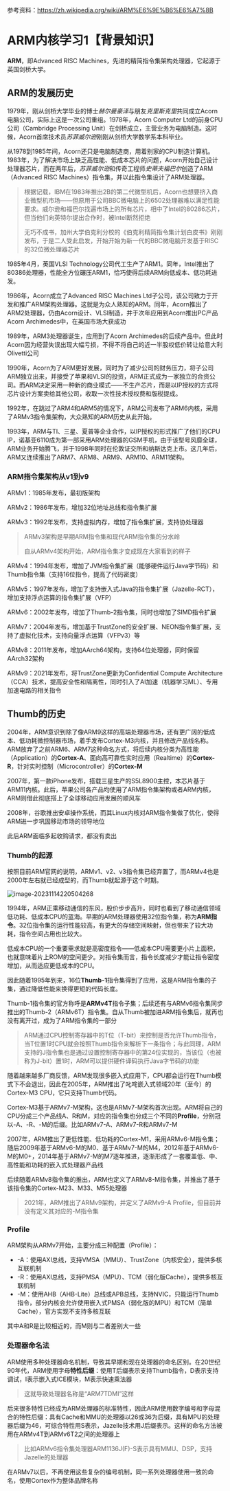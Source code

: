 参考资料：https://zh.wikipedia.org/wiki/ARM%E6%9E%B6%E6%A7%8B

# ARM内核学习1【背景知识】

**ARM**，即Advanced RISC Machines，先进的精简指令集架构处理器，它起源于英国剑桥大学。

## ARM的发展历史

1979年，刚从剑桥大学毕业的博士*赫尔曼豪泽*与朋友*克里斯克里*共同成立Acorn电脑公司，实际上这是一次公司重组。1978年，Acorn Computer Ltd的前身CPU公司（Cambridge Processing Unit）在剑桥成立，主营业务为电脑制造。这时候，Acorn首席技术员*苏菲威尔逊*刚刚从剑桥大学数学系本科毕业。

从1978到1985年间，Acorn还只是电脑制造商，用着别家的CPU制造计算机。1983年，为了解决市场上缺乏高性能、低成本芯片的问题，Acorn开始自己设计处理器芯片，而在两年后，*苏菲威尔逊*和传奇工程师*史蒂夫福巴尔*创造了ARM（Advanced RISC Machines）指令集，并以此指令集设计了ARM处理器。

> 根据记载，IBM在1983年推出2B的第二代微型机后，Acorn也想要挤入商业微型机市场——但原用于公司BBC微电脑上的6502处理器难以满足性能要求。威尔逊和福巴尔找遍市场上的所有芯片，相中了Intel的80286芯片，但当他们向英特尔提出合作时，被Intel断然拒绝
>
> 无巧不成书，加州大学伯克利分校的《伯克利精简指令集计划白皮书》刚刚发布，于是二人受此启发，开始开始为新一代的BBC微电脑开发基于RISC的32位微处理器芯片

1985年4月，英国VLSI Technology公司代工生产了ARM1。同年，Intel推出了80386处理器，性能全方位碾压ARM1，恰巧使得后续ARM向低成本、低功耗进发。

1986年，Acorn成立了Advanced RISC Machines Ltd子公司，该公司致力于开发和推广ARM架构处理器。这就是为众人熟知的ARM。同年，Acorn推出了ARM2处理器，仍由Acorn设计、VLSI制造，并于次年应用到Acorn推出PC产品Acorn Archimedes中，在英国市场大获成功

1989年，ARM3处理器诞生，应用到了Acorn Archimedes的后续产品中。但此时Acorn因为经营失误出现大幅亏损，不得不将自己的近一半股权低价转让给意大利Olivetti公司

1990年，Acorn为了ARM更好发展，同时为了减少公司的财务压力，将子公司ARM独立出来，并接受了苹果和VLSI的投资，ARM正式成为一家独立的合资公司。而ARM决定采用一种新的商业模式——不生产芯片，而是以IP授权的方式将芯片设计方案卖给其他公司，收取一次性技术授权费和版税提成。

1992年，在跳过了ARM4和ARM5的情况下，ARM公司发布了ARM6内核，采用了ARMv3指令集架构，大众熟知的ARM历史从此开始。

1993年，ARM与TI、三星、夏普等企业合作，以IP授权的形式推广了他们的CPU IP，诺基亚6110成为第一部采用ARM处理器的GSM手机，由于该型号风靡全球，ARM业务开始腾飞，并于1998年同时在伦敦证交所和纳斯达克上市。这几年后，ARM又连续推出了ARM7、ARM8、ARM9、ARM10、ARM11架构。

### ARM指令集架构从v1到v9

ARMv1：1985年发布，最初版架构

ARMv2：1986年发布，增加32位地址总线和指令集扩展

ARMv3：1992年发布，支持虚拟内存，增加了指令集扩展，支持协处理器

> ARMv3架构是早期ARM指令集和现代ARM指令集的分水岭
>
> 自从ARMv4架构开始，ARM指令集才变成现在大家看到的样子

ARMv4：1994年发布，增加了JVM指令集扩展（能够硬件运行Java字节码）和Thumb指令集（支持16位指令，提高了代码密度）

ARMv5：1997年发布，增加了支持嵌入式Java的指令集扩展（Jazelle-RCT），增加支持浮点运算的指令集扩展（VFP）

ARMv6：2002年发布，增加了Thumb-2指令集，同时也增加了SIMD指令扩展

ARMv7：2004年发布，增加基于TrustZone的安全扩展、NEON指令集扩展，支持了虚拟化技术，支持向量浮点运算（VFPv3）等

ARMv8：2011年发布，增加AArch64架构，支持64位处理器，同时保留AArch32架构

ARMv9：2021年发布，将TrustZone更新为Confidential Compute Architecture（CCA）技术，提高安全性和隔离性，同时引入了AI加速（机器学习ML）、专用加速电路的相关指令

## Thumb的历史

2004年，ARM意识到除了像ARM9这样的高端处理器市场，还有更广阔的低成本、低功耗微控制器市场，着手发布Cortex-M3内核，并且修改产品线名称。ARM放弃了之前ARM6、ARM7这种命名方式，将后续内核分类为高性能（Application）的**Cortex-A**、面向高可靠性实时应用（Realtime）的**Cortex-R**，针对实时控制（Microcontroller）的**Cortex-M**

2007年，第一款iPhone发布，搭载三星生产的S5L8900主控，本芯片基于ARM11内核。此后，苹果公司各产品均使用了ARM指令集架构或者ARM内核，ARM则借此彻底搭上了全球移动应用发展的顺风车

2008年，谷歌推出安卓操作系统，而其Linux内核对ARM指令集做了优化，使得ARM进一步巩固移动市场的领导地位

此后ARM面临多起收购请求，都没有卖出

### Thumb的起源

按照目前ARM官网的说明，ARMv1、v2、v3指令集已经弃置了，而ARMv4也是2000年左右就已经成型的，而Thumb就起源于这个时期。

![image-20231114220504268](ARM内核学习1【背景知识】.assets/image-20231114220504268.png)

1994年，ARM正乘移动通信的东风，股价步步高升，同时也看到了移动通信领域低功耗、低成本CPU的蓝海。早期的ARM处理器使用32位指令集，称为**ARM指令**。32位指令集的运行性能较高，有更大的存储空间映射，但也带来了较大功耗，指令空间占用也比较大。

低成本CPU的一个重要需求就是高密度指令——低成本CPU需要更小片上面积，也就意味着片上ROM的空间更少。对指令集而言，指令长度减少才能让指令密度增加，从而适应更低成本的CPU。

因此随着1995年到来，16位**Thumb-1**指令集得到了应用，这是ARM指令集的子集，通过降低性能来换得更短的代码长度。

Thumb-1指令集的官方称呼是**ARMv4T**指令子集；后续还有与ARMv6指令集同步推出的Thumb-2（ARMv6T）指令集。自从Thumb被加进ARM指令集后，就再也没有离开过，成为了ARM指令集的一部分

> ARM通过CPU控制寄存器中的T位（T-bit）来控制是否允许Thumb指令，当T位置1时CPU就会按照Thumb指令来解析下一条指令；与此同理，ARM支持的J指令集也是通过设置控制寄存器中的第24位实现的，当该位（也被称为J-bit）置1时，ARM可以提供硬件译码执行Java字节码的功能

随着越来越多厂商反馈，ARM发现很多嵌入式应用下，CPU都会运行在Thumb模式下不会退出，因此在2005年，ARM推出了叱咤嵌入式领域20年（至今）的Cortex-M3 CPU，它只支持Thumb代码。

Cortex-M3基于ARMv7-M架构，这也是ARMv7-M架构首次出现。ARM将自己的CPU分成三个产品线A、R和M，对应的指令集也分成三个不同的**Profile**，分别冠以-A、-R、-M的后缀。比如ARMv7-A、ARMv7-R和ARMv7-M

2007年，ARM推出了更低性能、低功耗的Cortex-M1，采用ARMv6-M指令集；随后2009年基于ARMv6-M的M0、基于ARMv7-M的M4，2012年基于ARMv6-M的M0+，2014年基于ARMv7-M的M7逐年推进，逐渐形成了一套覆盖低、中、高性能和功耗的嵌入式处理器产品线

后续随着ARMv8指令集的推出，ARM也定义了ARMv8-M指令集，并推出了基于该指令集的Cortex-M23、M33、M55处理器

> 2021年，ARM推出了ARMv9架构，并定义了ARMv9-A Profile，但目前并没有定义其对应的-M指令集

### Profile

ARM架构从ARMv7开始，主要分成三种配置（Profile）：

* -A：使用AXI总线，支持VMSA（MMU）、TrustZone（内核安全），提供多核互联机制
* -R：使用AXI总线，支持PMSA（MPU）、TCM（弱化版Cache），提供多核互联机制
* -M：使用AHB（AHB-Lite）总线或APB总线，支持NVIC，只能运行Thumb指令，部分内核会允许使用嵌入式PMSA（弱化版的MPU）和TCM（简单Cache），官方实现不支持多核互联

其中A和R是比较相近的，而M则与二者差别大一些

### 处理器命名法

ARM使用多种处理器命名机制，导致其早期和现在处理器的命名区别。在20世纪90年代，ARM使用字母**特性后缀**：使用T后缀表示支持Thumb指令，D表示支持调试，I表示嵌入式ICE模块，M表示快速乘法器

> 这就导致处理器名称是“ARM7TDMI”这样

后来很多特性已经成为ARM处理器的标准特性，因此ARM使用数字编号和字母混合的特性后缀：具有Cache和MMU的处理器以26或36为后缀，具有MPU的处理器后缀为46，可综合特性用S表示，Jazelle技术用J后缀表示。这样的命名方法被用在ARMv4T到ARMv6T2之间的处理器上

> 比如ARMv6指令集处理器ARM1136J(F)-S表示具有MMU、DSP，支持Jazelle的处理器

在ARMv7以后，不再使用这些复杂的编号机制，同一系列处理器使用一致的命名，使用Cortex作为整体品牌名称

